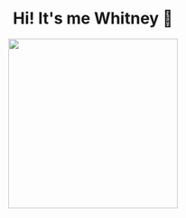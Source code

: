 <!DOCTYPE html>
<html>
<head>
  <style>
    .center {
      text-align: center;
    }
  </style>
</head>
<body>
<div class="center">
  <h1>Hi! It's me Whitney 👋 </h1>
 </div>
  <div id="header" align="center">
  <img src="https://media.giphy.com/media/UZQCbV4OW1mXdHJNPS/giphy.gif" width="300"/>
</div>
</body>
</html>

